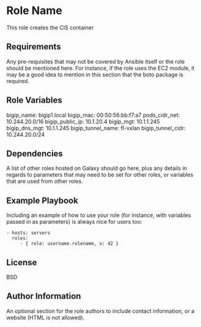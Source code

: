 Role Name
=========

This role creates the CIS container 

Requirements
------------

Any pre-requisites that may not be covered by Ansible itself or the role should be mentioned here. For instance, if the role uses the EC2 module, it may be a good idea to mention in this section that the boto package is required.

Role Variables
--------------

bigip_name: bigip1.local
bigip_mac: 00:50:56:bb:f7:a7
pods_cidr_net: 10.244.20.0/16
bigip_public_ip: 10.1.20.4
bigip_mgt: 10.1.1.245
bigip_dns_mgt: 10.1.1.245
bigip_tunnel_name: fl-vxlan
bigip_tunnel_cidr: 10.244.20.0/24


Dependencies
------------

A list of other roles hosted on Galaxy should go here, plus any details in regards to parameters that may need to be set for other roles, or variables that are used from other roles.

Example Playbook
----------------

Including an example of how to use your role (for instance, with variables passed in as parameters) is always nice for users too:

    - hosts: servers
      roles:
         - { role: username.rolename, x: 42 }

License
-------

BSD

Author Information
------------------

An optional section for the role authors to include contact information, or a website (HTML is not allowed).
